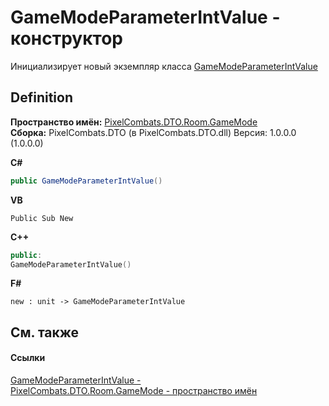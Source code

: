 # GameModeParameterIntValue - конструктор


Инициализирует новый экземпляр класса <a href="7ccefb79-ada7-b8fe-931b-49d50c2dab5e">GameModeParameterIntValue</a>



## Definition
**Пространство имён:** <a href="4d3fbb36-c354-8f6e-a905-e9536bb5c956">PixelCombats.DTO.Room.GameMode</a>  
**Сборка:** PixelCombats.DTO (в PixelCombats.DTO.dll) Версия: 1.0.0.0 (1.0.0.0)

**C#**
``` C#
public GameModeParameterIntValue()
```
**VB**
``` VB
Public Sub New
```
**C++**
``` C++
public:
GameModeParameterIntValue()
```
**F#**
``` F#
new : unit -> GameModeParameterIntValue
```



## См. также


#### Ссылки
<a href="7ccefb79-ada7-b8fe-931b-49d50c2dab5e">GameModeParameterIntValue - </a>  
<a href="4d3fbb36-c354-8f6e-a905-e9536bb5c956">PixelCombats.DTO.Room.GameMode - пространство имён</a>  
